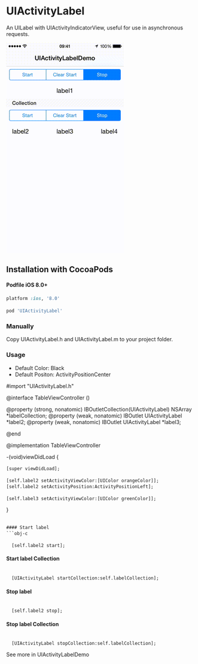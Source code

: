 # UIActivityLabel

An UILabel with UIActivityIndicatorView, useful for use in asynchronous requests.

![](https://github.com/GuilhermeMachado/UIActivityLabel/blob/master/Resources/demo.gif)

## Installation with CocoaPods

#### Podfile iOS 8.0+

```ruby
platform :ios, '8.0'

pod 'UIActivityLabel'
```
### Manually

Copy UIActivityLabel.h and UIActivityLabel.m to your project folder.

### Usage

* Default Color: Black
* Default Positon: ActivityPositionCenter

#import "UIActivityLabel.h"

@interface TableViewController ()

@property (strong, nonatomic) IBOutletCollection(UIActivityLabel) NSArray *labelCollection;
@property (weak, nonatomic) IBOutlet UIActivityLabel *label2;
@property (weak, nonatomic) IBOutlet UIActivityLabel *label3;

@end

@implementation TableViewController

-(void)viewDidLoad {
    
    [super viewDidLoad];
    
    [self.label2 setActivityViewColor:[UIColor orangeColor]];
    [self.label2 setActivityPosition:ActivityPositionLeft];
    
    [self.label3 setActivityViewColor:[UIColor greenColor]];

}
```

#### Start label
```obj-c

  [self.label2 start];

```

#### Start label Collection
```obj-c

  [UIActivityLabel startCollection:self.labelCollection];

```

#### Stop label
```obj-c

  [self.label2 stop];

```

#### Stop label Collection
```obj-c

  [UIActivityLabel stopCollection:self.labelCollection];

```

See more in UIActivityLabelDemo

